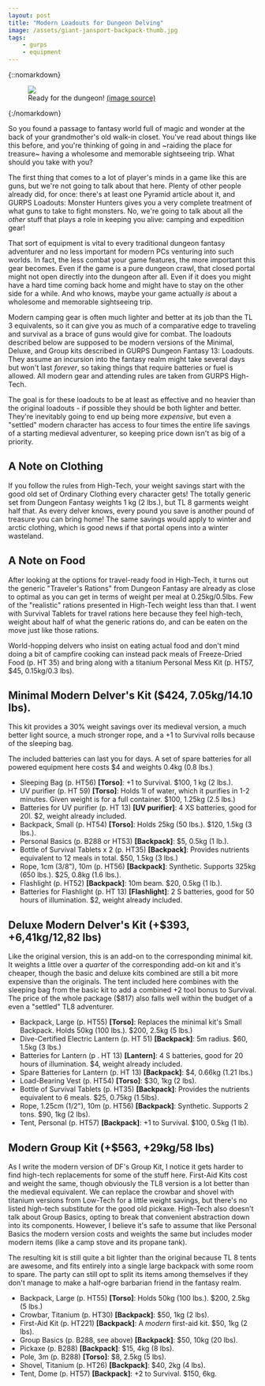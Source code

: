 ```yaml
---
layout: post
title: "Modern Loadouts for Dungeon Delving"
image: /assets/giant-jansport-backpack-thumb.jpg
tags:
    - gurps
    - equipment
---
```


{::nomarkdown}
<figure>
  <img src="{{ "/assets/giant-jansport-backpack-thumb.jpg" | absolute_url }}"/>
  <figcaption>
    Ready for the dungeon!
    <a href="https://odditymall.com/giant-jansport-backpack">
      (image source)
    </a>
  </figcaption>
</figure>
{:/nomarkdown}

So you found a passage to fantasy world full of magic and wonder at the back of
your grandmother's old walk-in closet. You've read about things like this
before, and you're thinking of going in and ~raiding the place for treasure~
having a wholesome and memorable sightseeing trip. What should you take with
you?

The first thing that comes to a lot of player's minds in a game like this are
guns, but we're not going to talk about that here. Plenty of other people
already did, for once: there's at least one Pyramid article about it, and GURPS
Loadouts: Monster Hunters gives you a very complete treatment of what guns to
take to fight monsters. No, we're going to talk about all the _other_ stuff that
plays a role in keeping you alive: camping and expedition gear!

That sort of equipment is vital to every traditional dungeon fantasy adventurer
and no less important for modern PCs venturing into such worlds. In fact, the
less combat your game features, the more important this gear becomes. Even if
the game is a pure dungeon crawl, that closed portal might not open directly
into the dungeon after all. Even if it does you might have a hard time coming
back home and might have to stay on the other side for a while. And who knows,
maybe your game actually _is_ about a wholesome and memorable sightseeing trip.

Modern camping gear is often much lighter and better at its job than the TL 3
equivalents, so it can give you as much of a comparative edge to traveling and
survival as a brace of guns would give for combat. The loadouts described below
are supposed to be modern versions of the Minimal, Deluxe, and Group kits
described in GURPS Dungeon Fantasy 13: Loadouts. They assume an incursion into
the fantasy realm might take several days but won't last _forever_, so taking
things that require batteries or fuel is allowed. All modern gear and attending
rules are taken from GURPS High-Tech.

The goal is for these loadouts to be at least as effective and no heavier than
the original loadouts - if possible they should be both lighter and
better. They're inevitably going to end up being more _expensive_, but even a
"settled" modern character has access to four times the entire life savings of a
starting medieval adventurer, so keeping price down isn't as big of a priority.

## A Note on Clothing

If you follow the rules from High-Tech, your weight savings start with the good
old set of Ordinary Clothing every character gets! The totally generic set from
Dungeon Fantasy weights 1 kg (2 lbs.), but TL 8 garments weight half that. As
every delver knows, every pound you save is another pound of treasure you can
bring home! The same savings would apply to winter and arctic clothing, which is
good news if that portal opens into a winter wasteland.

## A Note on Food

After looking at the options for travel-ready food in High-Tech, it turns out
the generic "Traveler's Rations" from Dungeon Fantasy are already as close to
optimal as you can get in terms of weight per meal at 0.25kg/0.5lbs. Few of the
"realistic" rations presented in High-Tech weight less than that. I went with
Survival Tablets for travel rations here because they feel high-tech, weight
about half of what the generic rations do, and can be eaten on the move just
like those rations.

World-hopping delvers who insist on eating actual food and don't mind doing a
bit of campfire cooking can instead pack meals of Freeze-Dried Food (p. HT 35)
and bring along with a titanium Personal Mess Kit (p. HT57, $45, 0.15kg/0.3
lbs).

## Minimal Modern Delver's Kit ($424, 7.05kg/14.10 lbs).

This kit provides a 30% weight savings over its medieval version, a much better
light source, a much stronger rope, and a +1 to Survival rolls because of the
sleeping bag.

The included batteries can last you for days. A set of spare batteries for all
powered equipment here costs $4 and weights 0.4kg (0.8 lbs.)

- Sleeping Bag (p. HT56) **[Torso]**: +1 to Survival. $100, 1 kg (2 lbs.).
- UV purifier (p. HT 59) **[Torso]**: Holds 1l of water, which it purifies in
  1-2 minutes. Given weight is for a full container. $100, 1.25kg (2.5 lbs.)
- Batteries for UV purifier (p. HT 13) **[UV purifier]**: 4 XS batteries, good
  for 20l. $2, weight already included.
- Backpack, Small (p. HT54) **[Torso]**: Holds 25kg (50 lbs.). $120, 1.5kg (3
lbs.).
- Personal Basics (p. B288 or HT53) **[Backpack]**: $5, 0.5kg (1 lb.).
- Bottle of Survival Tablets x 2 (p. HT35) **[Backpack]**: Provides nutrients
  equivalent to 12 meals in total. $50, 1.5kg (3 lbs.)
- Rope, 1cm (3/8"), 10m (p. HT56) **[Backpack]**: Synthetic. Supports 325kg (650
  lbs.). $25, 0.8kg (1.6 lbs.).
- Flashlight (p. HT52) **[Backpack]**: 10m beam. $20, 0.5kg (1 lb.).
- Batteries for Flashlight (p. HT 13) **[Flashlight]**: 2 S batteries, good for
  50 hours of illumination. $2, weight already included.

## Deluxe Modern Delver's Kit (+$393, +6,41kg/12,82 lbs)

Like the original version, this is an add-on to the corresponding minimal
kit. It weights a little over a _quarter_ of the corresponding add-on kit and
it's cheaper, though the basic and deluxe kits combined are still a bit more
expensive than the originals. The tent included here combines with the sleeping
bag from the basic kit to add a combined +2 tool bonus to Survival. The price of
the whole package ($817) also falls well within the budget of a even a "settled"
TL8 adventurer.

- Backpack, Large (p. HT55) **[Torso]**: Replaces the minimal kit's Small
  Backpack. Holds 50kg (100 lbs.). $200, 2.5kg (5 lbs.)
- Dive-Certified Electric Lantern (p. HT 51) **[Backpack]**: 5m radius. $60,
  1.5kg (3 lbs.)
- Batteries for Lantern (p . HT 13) **[Lantern]**: 4 S batteries, good for 20
  hours of illumination. $4, weight already included.
- Spare Batteries for Lantern (p. HT 13) **[Backpack]**: $4, 0.66kg (1.21 lbs.)
- Load-Bearing Vest (p. HT54) **[Torso]**: $30, 1kg (2 lbs).
- Bottle of Survival Tablets (p. HT35) **[Backpack]**: Provides the nutrients
  equivalent to 6 meals. $25, 0.75kg (1.5lbs).
- Rope, 1.25cm (1/2"), 10m (p. HT56) **[Backpack]**: Synthetic. Supports 2
  tons. $90, 1kg (2 lbs).
- Tent, Personal (p. HT57) **[Backpack]**: +1 to Survival. $100, 0.5kg (1 lb).

## Modern Group Kit (+$563, +29kg/58 lbs)

As I write the modern version of DF's Group Kit, I notice it gets harder to find
high-tech replacements for some of the stuff here. First-Aid Kits cost and
weight the same, though obviously the TL8 version is a lot better than the
medieval equivalent. We can replace the crowbar and shovel with titanium
versions from Low-Tech for a little weight savings, but there's no listed
high-tech substitute for the good old pickaxe. High-Tech also doesn't talk about
Group Basics, opting to break that convenient abstraction down into its
components. However, I believe it's safe to assume that like Personal Basics the
modern version costs and weights the same but includes moder modern items (like
a camp stove and its propane tank).

The resulting kit is still quite a bit lighter than the original because TL 8
tents are awesome, and fits entirely into a single large backpack with some room
to spare. The party can still opt to split its items among themselves if they
don't manage to make a half-ogre barbarian friend in the fantasy realm.

- Backpack, Large (p. HT55) **[Torso]**: Holds 50kg (100 lbs.). $200, 2.5kg (5
  lbs.)
- Crowbar, Titanium (p. HT30) **[Backpack]**: $50, 1kg (2 lbs).
- First-Aid Kit (p. HT221) **[Backpack]**: A _modern_ first-aid kit. $50, 1kg (2
  lbs).
- Group Basics (p. B288, see above) **[Backpack]**: $50, 10kg (20 lbs).
- Pickaxe (p. B288) **[Backpack]**: $15, 4kg (8 lbs).
- Pole, 3m (p. B288) **[Torso]**: $8, 2.5kg (5 lbs).
- Shovel, Titanium (p. HT26) **[Backpack]**: $40, 2kg (4 lbs).
- Tent, Dome (p. HT57) **[Backpack]**: +2 to Survival. $150, 6kg.

